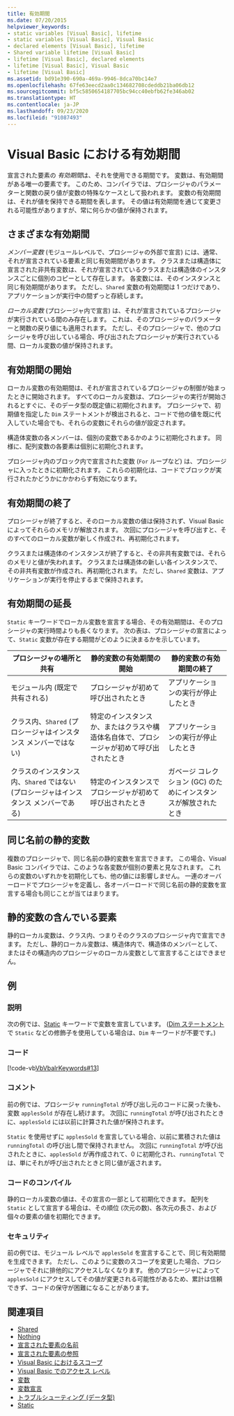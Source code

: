 ```yaml
---
title: 有効期間
ms.date: 07/20/2015
helpviewer_keywords:
- static variables [Visual Basic], lifetime
- static variables [Visual Basic], Visual Basic
- declared elements [Visual Basic], lifetime
- Shared variable lifetime [Visual Basic]
- lifetime [Visual Basic], declared elements
- lifetime [Visual Basic], Visual Basic
- lifetime [Visual Basic]
ms.assetid: bd91e390-690a-469a-9946-8dca70bc14e7
ms.openlocfilehash: 67fe63eecd2aa0c134682708cdeddb21ba06db12
ms.sourcegitcommit: bf5c5850654187705bc94cc40ebfb62fe346ab02
ms.translationtype: HT
ms.contentlocale: ja-JP
ms.lasthandoff: 09/23/2020
ms.locfileid: "91087493"
---
```

# <a name="lifetime-in-visual-basic"></a>Visual Basic における有効期間

宣言された要素の *有効期間*は、それを使用できる期間です。 変数は、有効期間がある唯一の要素です。 このため、コンパイラでは、プロシージャのパラメーターと関数の戻り値が変数の特殊なケースとして扱われます。 変数の有効期間は、それが値を保持できる期間を表します。 その値は有効期間を通じて変更される可能性がありますが、常に何らかの値が保持されます。  
  
## <a name="different-lifetimes"></a>さまざまな有効期間  

 *メンバー変数* (モジュールレベルで、プロシージャの外部で宣言) には、通常、それが宣言されている要素と同じ有効期間があります。 クラスまたは構造体に宣言された非共有変数は、それが宣言されているクラスまたは構造体のインスタンスごとに個別のコピーとして存在します。 各変数には、そのインスタンスと同じ有効期間があります。 ただし、`Shared` 変数の有効期間は 1 つだけであり、アプリケーションが実行中の間ずっと存続します。  
  
 *ローカル変数* (プロシージャ内で宣言) は、それが宣言されているプロシージャが実行されている間のみ存在します。 これは、そのプロシージャのパラメーターと関数の戻り値にも適用されます。 ただし、そのプロシージャで、他のプロシージャを呼び出している場合、呼び出されたプロシージャが実行されている間、ローカル変数の値が保持されます。  
  
## <a name="beginning-of-lifetime"></a>有効期間の開始  

 ローカル変数の有効期間は、それが宣言されているプロシージャの制御が始まったときに開始されます。 すべてのローカル変数は、プロシージャの実行が開始されるとすぐに、そのデータ型の既定値に初期化されます。 プロシージャで、初期値を指定した `Dim` ステートメントが検出されると、コードで他の値を既に代入していた場合でも、それらの変数にそれらの値が設定されます。  
  
 構造体変数の各メンバーは、個別の変数であるかのように初期化されます。 同様に、配列変数の各要素は個別に初期化されます。  
  
 プロシージャ内のブロック内で宣言された変数 (`For` ループなど) は、プロシージャに入ったときに初期化されます。 これらの初期化は、コードでブロックが実行されたかどうかにかかわらず有効になります。  
  
## <a name="end-of-lifetime"></a>有効期間の終了  

 プロシージャが終了すると、そのローカル変数の値は保持されず、Visual Basic によってそれらのメモリが解放されます。 次回にプロシージャを呼び出すと、そのすべてのローカル変数が新しく作成され、再初期化されます。  
  
 クラスまたは構造体のインスタンスが終了すると、その非共有変数では、それらのメモリと値が失われます。 クラスまたは構造体の新しい各インスタンスで、その非共有変数が作成され、再初期化されます。 ただし、`Shared` 変数は、アプリケーションが実行を停止するまで保持されます。  
  
## <a name="extension-of-lifetime"></a>有効期間の延長  

 `Static` キーワードでローカル変数を宣言する場合、その有効期間は、そのプロシージャの実行時間よりも長くなります。 次の表は、プロシージャの宣言によって、`Static` 変数が存在する期間がどのように決まるかを示しています。  
  
|プロシージャの場所と共有|静的変数の有効期間の開始|静的変数の有効期間の終了|  
|------------------------------------|-------------------------------------|-----------------------------------|  
|モジュール内 (既定で共有される)|プロシージャが初めて呼び出されたとき|アプリケーションの実行が停止したとき|  
|クラス内、`Shared` (プロシージャはインスタンス メンバーではない)|特定のインスタンスか、またはクラスや構造体名自体で、プロシージャが初めて呼び出されたとき|アプリケーションの実行が停止したとき|  
|クラスのインスタンス内、`Shared` ではない (プロシージャはインスタンス メンバーである)|特定のインスタンスでプロシージャが初めて呼び出されたとき|ガベージ コレクション (GC) のためにインスタンスが解放されたとき|  
  
## <a name="static-variables-of-the-same-name"></a>同じ名前の静的変数  

 複数のプロシージャで、同じ名前の静的変数を宣言できます。 この場合、Visual Basic コンパイラでは、このような各変数が個別の要素と見なされます。 これらの変数のいずれかを初期化しても、他の値には影響しません。 一連のオーバーロードでプロシージャを定義し、各オーバーロードで同じ名前の静的変数を宣言する場合も同じことが当てはまります。  
  
## <a name="containing-elements-for-static-variables"></a>静的変数の含んでいる要素  

 静的ローカル変数は、クラス内、つまりそのクラスのプロシージャ内で宣言できます。 ただし、静的ローカル変数は、構造体内で、構造体のメンバーとして、またはその構造内のプロシージャのローカル変数として宣言することはできません。  
  
## <a name="example"></a>例  
  
### <a name="description"></a>説明  

 次の例では、[Static](../../../language-reference/modifiers/static.md) キーワードで変数を宣言しています。 ([Dim ステートメント](../../../language-reference/statements/dim-statement.md)で `Static` などの修飾子を使用している場合は、`Dim` キーワードが不要です。)  
  
### <a name="code"></a>コード  

 [!code-vb[VbVbalrKeywords#13](~/samples/snippets/visualbasic/VS_Snippets_VBCSharp/VbVbalrKeywords/VB/class7.vb#13)]  
  
### <a name="comments"></a>コメント  

 前の例では、プロシージャ `runningTotal` が呼び出し元のコードに戻った後も、変数 `applesSold` が存在し続けます。 次回に `runningTotal` が呼び出されたときに、`applesSold` には以前に計算された値が保持されます。  
  
 `Static` を使用せずに `applesSold` を宣言している場合、以前に累積された値は `runningTotal` の呼び出し間で保持されません。 次回に `runningTotal` が呼び出されたときに、`applesSold` が再作成されて、0 に初期化され、`runningTotal` では、単にそれが呼び出されたときと同じ値が返されます。  
  
### <a name="compile-the-code"></a>コードのコンパイル  

 静的ローカル変数の値は、その宣言の一部として初期化できます。 配列を `Static` として宣言する場合は、その順位 (次元の数)、各次元の長さ、および個々の要素の値を初期化できます。  
  
### <a name="security"></a>セキュリティ  

 前の例では、モジュール レベルで `applesSold` を宣言することで、同じ有効期間を生成できます。 ただし、このように変数のスコープを変更した場合、プロシージャでそれに排他的にアクセスしなくなります。 他のプロシージャによって `applesSold` にアクセスしてその値が変更される可能性があるため、累計は信頼できず、コードの保守が困難になることがあります。  
  
## <a name="see-also"></a>関連項目

- [Shared](../../../language-reference/modifiers/shared.md)
- [Nothing](../../../language-reference/nothing.md)
- [宣言された要素の名前](declared-element-names.md)
- [宣言された要素の参照](references-to-declared-elements.md)
- [Visual Basic におけるスコープ](scope.md)
- [Visual Basic でのアクセス レベル](access-levels.md)
- [変数](../variables/index.md)
- [変数宣言](../variables/variable-declaration.md)
- [トラブルシューティング (データ型)](../data-types/troubleshooting-data-types.md)
- [Static](../../../language-reference/modifiers/static.md)
